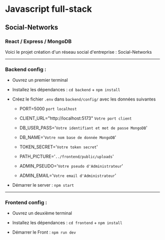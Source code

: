 # Javascript full-stack 
## Social-Networks
### React / Express / MongoDB

Voici le projet création d'un réseau social d'entreprise : Social-Networks

_____________________________

### Backend config :

* Ouvrez un premier terminal

* Installez les dépendances : `cd backend` + `npm install`

* Créez le fichier `.env` dans `backend/config/` avec les données suivantes

   - PORT=5000 `port localhost`

   - CLIENT_URL="http://localhost:5173" `Votre port client`
   
   - DB_USER_PASS='`Votre identifiant et mot de passe MongoDB`'

   - DB_NAME='`Votre nom base de donnée MongoDB`'

   - TOKEN_SECRET='`Votre token secret`'

   - PATH_PICTURE='`../frontend/public/uploads`'

   - ADMIN_PSEUDO='`Votre pseudo d'Administrateur`'
   - ADMIN_EMAIL='`Votre email d'Administrateur`'

* Démarrer le server : `npm start`

_____________________________

### Frontend config :

* Ouvrez un deuxième terminal

* Installez les dépendances : `cd frontend` + `npm install`

* Démarrer le Front : `npm run dev`